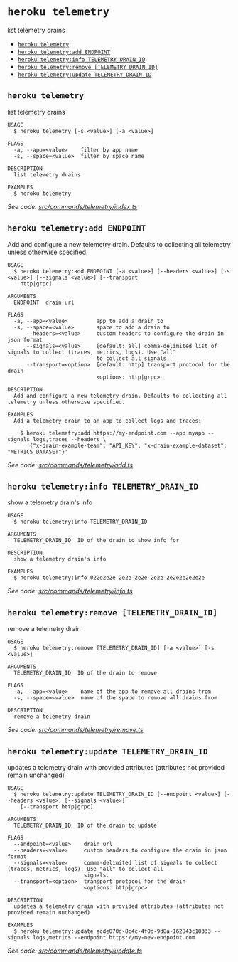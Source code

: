 `heroku telemetry`
==================

list telemetry drains

* [`heroku telemetry`](#heroku-telemetry)
* [`heroku telemetry:add ENDPOINT`](#heroku-telemetryadd-endpoint)
* [`heroku telemetry:info TELEMETRY_DRAIN_ID`](#heroku-telemetryinfo-telemetry_drain_id)
* [`heroku telemetry:remove [TELEMETRY_DRAIN_ID]`](#heroku-telemetryremove-telemetry_drain_id)
* [`heroku telemetry:update TELEMETRY_DRAIN_ID`](#heroku-telemetryupdate-telemetry_drain_id)

## `heroku telemetry`

list telemetry drains

```
USAGE
  $ heroku telemetry [-s <value>] [-a <value>]

FLAGS
  -a, --app=<value>    filter by app name
  -s, --space=<value>  filter by space name

DESCRIPTION
  list telemetry drains

EXAMPLES
  $ heroku telemetry
```

_See code: [src/commands/telemetry/index.ts](https://github.com/heroku/cli/blob/v11.0.0-alpha.9/packages/cli/src/commands/telemetry/index.ts)_

## `heroku telemetry:add ENDPOINT`

Add and configure a new telemetry drain. Defaults to collecting all telemetry unless otherwise specified.

```
USAGE
  $ heroku telemetry:add ENDPOINT [-a <value>] [--headers <value>] [-s <value>] [--signals <value>] [--transport
    http|grpc]

ARGUMENTS
  ENDPOINT  drain url

FLAGS
  -a, --app=<value>         app to add a drain to
  -s, --space=<value>       space to add a drain to
      --headers=<value>     custom headers to configure the drain in json format
      --signals=<value>     [default: all] comma-delimited list of signals to collect (traces, metrics, logs). Use "all"
                            to collect all signals.
      --transport=<option>  [default: http] transport protocol for the drain
                            <options: http|grpc>

DESCRIPTION
  Add and configure a new telemetry drain. Defaults to collecting all telemetry unless otherwise specified.

EXAMPLES
  Add a telemetry drain to an app to collect logs and traces:

    $ heroku telemetry:add https://my-endpoint.com --app myapp --signals logs,traces --headers \
      '{"x-drain-example-team": "API_KEY", "x-drain-example-dataset": "METRICS_DATASET"}'
```

_See code: [src/commands/telemetry/add.ts](https://github.com/heroku/cli/blob/v11.0.0-alpha.9/packages/cli/src/commands/telemetry/add.ts)_

## `heroku telemetry:info TELEMETRY_DRAIN_ID`

show a telemetry drain's info

```
USAGE
  $ heroku telemetry:info TELEMETRY_DRAIN_ID

ARGUMENTS
  TELEMETRY_DRAIN_ID  ID of the drain to show info for

DESCRIPTION
  show a telemetry drain's info

EXAMPLES
  $ heroku telemetry:info 022e2e2e-2e2e-2e2e-2e2e-2e2e2e2e2e2e
```

_See code: [src/commands/telemetry/info.ts](https://github.com/heroku/cli/blob/v11.0.0-alpha.9/packages/cli/src/commands/telemetry/info.ts)_

## `heroku telemetry:remove [TELEMETRY_DRAIN_ID]`

remove a telemetry drain

```
USAGE
  $ heroku telemetry:remove [TELEMETRY_DRAIN_ID] [-a <value>] [-s <value>]

ARGUMENTS
  TELEMETRY_DRAIN_ID  ID of the drain to remove

FLAGS
  -a, --app=<value>    name of the app to remove all drains from
  -s, --space=<value>  name of the space to remove all drains from

DESCRIPTION
  remove a telemetry drain
```

_See code: [src/commands/telemetry/remove.ts](https://github.com/heroku/cli/blob/v11.0.0-alpha.9/packages/cli/src/commands/telemetry/remove.ts)_

## `heroku telemetry:update TELEMETRY_DRAIN_ID`

updates a telemetry drain with provided attributes (attributes not provided remain unchanged)

```
USAGE
  $ heroku telemetry:update TELEMETRY_DRAIN_ID [--endpoint <value>] [--headers <value>] [--signals <value>]
    [--transport http|grpc]

ARGUMENTS
  TELEMETRY_DRAIN_ID  ID of the drain to update

FLAGS
  --endpoint=<value>    drain url
  --headers=<value>     custom headers to configure the drain in json format
  --signals=<value>     comma-delimited list of signals to collect (traces, metrics, logs). Use "all" to collect all
                        signals.
  --transport=<option>  transport protocol for the drain
                        <options: http|grpc>

DESCRIPTION
  updates a telemetry drain with provided attributes (attributes not provided remain unchanged)

EXAMPLES
  $ heroku telemetry:update acde070d-8c4c-4f0d-9d8a-162843c10333 --signals logs,metrics --endpoint https://my-new-endpoint.com
```

_See code: [src/commands/telemetry/update.ts](https://github.com/heroku/cli/blob/v11.0.0-alpha.9/packages/cli/src/commands/telemetry/update.ts)_
